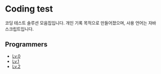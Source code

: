 # Coding test

코딩 테스트 솔루션 모음집입니다. 개인 기록 목적으로 만들어졌으며, 사용 언어는 자바스크립트입니다.

## Programmers

- [Lv.0](https://github.com/jihyekim-dev/coding-test/tree/master/Programmers/Lv.0)
- [Lv.1](https://github.com/jihyekim-dev/coding-test/tree/master/Programmers/Lv.1)
- [Lv.2](https://github.com/jihyekim-dev/coding-test/tree/master/Programmers/Lv.2)
